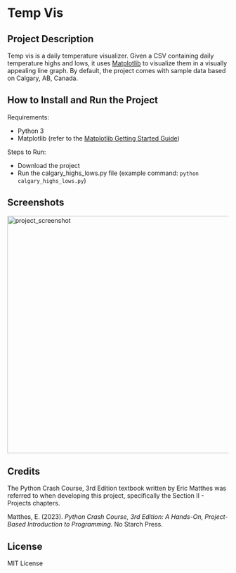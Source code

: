 # Temp Vis

## Project Description
Temp vis is a daily temperature visualizer. Given a CSV containing daily temperature highs and lows,
it uses [Matplotlib](https://matplotlib.org/) to visualize
them in a visually appealing line graph. By default, the project comes with sample data based on Calgary, AB, Canada.

## How to Install and Run the Project
Requirements:
- Python 3
- Matplotlib (refer to the [Matplotlib Getting Started Guide](https://matplotlib.org/stable/users/getting_started/)) 

Steps to Run:
- Download the project
- Run the calgary_highs_lows.py file (example command: `python calgary_highs_lows.py`)

## Screenshots
<img width="540" alt="project_screenshot" src="https://github.com/user-attachments/assets/fc8e0bfc-bd14-4d4b-afdf-450750233391">

## Credits
The Python Crash Course, 3rd Edition textbook written by Eric
Matthes was referred to when developing this project,
specifically the Section II - Projects chapters.

Matthes, E. (2023). *Python Crash Course, 3rd Edition: A Hands-On, Project-Based Introduction to Programming*. No Starch Press.

## License
MIT License
